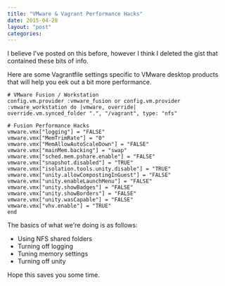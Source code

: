 ```yaml
---
title: "VMware & Vagrant Performance Hacks"
date: 2015-04-28
layout: "post"
categories: 
---
```


I believe I've posted on this before, however I think I deleted the gist that contained these bits of info.

Here are some Vagrantfile settings specific to VMware desktop products that will help you eek out a bit more performance.


    # VMware Fusion / Workstation
    config.vm.provider :vmware_fusion or config.vm.provider :vmware_workstation do |vmware, override|
    override.vm.synced_folder ".", "/vagrant", type: "nfs"

    # Fusion Performance Hacks
    vmware.vmx["logging"] = "FALSE"
    vmware.vmx["MemTrimRate"] = "0"
    vmware.vmx["MemAllowAutoScaleDown"] = "FALSE"
    vmware.vmx["mainMem.backing"] = "swap"
    vmware.vmx["sched.mem.pshare.enable"] = "FALSE"
    vmware.vmx["snapshot.disabled"] = "TRUE"
    vmware.vmx["isolation.tools.unity.disable"] = "TRUE"
    vmware.vmx["unity.allowCompostingInGuest"] = "FALSE"
    vmware.vmx["unity.enableLaunchMenu"] = "FALSE"
    vmware.vmx["unity.showBadges"] = "FALSE"
    vmware.vmx["unity.showBorders"] = "FALSE"
    vmware.vmx["unity.wasCapable"] = "FALSE"
    vmware.vmx["vhv.enable"] = "TRUE"
    end


The basics of what we're doing is as follows:

- Using NFS shared folders
- Turning off logging
- Tuning memory settings
- Turning off unity

Hope this saves you some time.